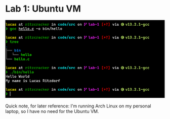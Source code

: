 # Lab 1: Ubuntu VM

![Hello World program output](/images/lab-1.png)

Quick note, for later reference: I'm running Arch Linux on my personal laptop, so I have no need for the Ubuntu VM.

